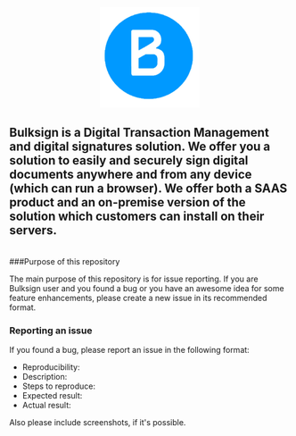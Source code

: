 
<p align="center"> 
<img src="b.png" style="max-height:180px" ></img>
</p>



## Bulksign is a Digital Transaction Management and digital signatures solution. We offer you a solution to easily and securely sign digital documents anywhere and from any device (which can run a browser). We offer both a SAAS product and an on-premise version of the solution which customers can install on their servers.


<br>
###Purpose of this repository

The main purpose of this repository is for issue reporting. If you are Bulksign user and you found a bug or you have an awesome idea for some feature enhancements, please create a new issue in its recommended format.

### Reporting an issue
If you found a bug, please report an issue in the following format:

  * Reproducibility:
  * Description:
  * Steps to reproduce:
  * Expected result:
  * Actual result:
  
Also please include screenshots, if it's possible.